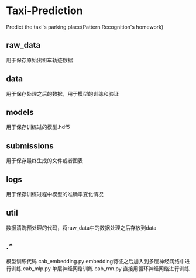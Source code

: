 # Taxi-Prediction
Predict the taxi's parking place(Pattern Recognition's homework)

## raw_data
用于保存原始出租车轨迹数据

## data
用于保存处理之后的数据，用于模型的训练和验证

## models
用于保存训练过的模型.hdf5

## submissions
用于保存最终生成的文件或者图表

## logs
用于保存训练过程中模型的准确率变化情况

## util
数据清洗预处理的代码，将raw_data中的数据处理之后存放到data

## .*
模型训练代码
cab_embedding.py embedding特征之后加入到多层神经网络中进行训练
cab_mlp.py 单层神经网络训练
cab_rnn.py 直接用循环神经网络进行训练
